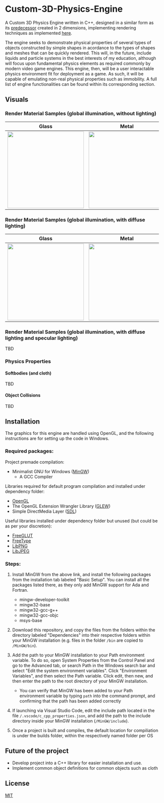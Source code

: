 # Custom-3D-Physics-Engine
A Custom 3D Physics Engine written in C++, designed in a similar form as its [predecessor](https://github.com/Orikson/Custom-2D-Physics-Engine) created in 2 dimensions, implementing rendering techniques as implemented [here](https://github.com/Orikson/3D-Realtime-Rendering).

The engine seeks to demonstrate physical properties of several types of objects constructed by simple shapes in acordance to the types of shapes and meshes that can be quickly rendered. This will, in the future, include liquids and particle systems in the best interests of my education, although will focus upon fundamental physics elements as required commonly by modern video game engines. This engine, then, will be a user interactable physics environment fit for deployment as a game. As such, it will be capable of emulating non-real physical properties such as immobility. A full list of engine functionalities can be found within its corresponding section.


## Visuals
### Render Material Samples (global illumination, without lighting)
Glass | Metal 
:-------------------------:|:-------------------------:
<img src="https://user-images.githubusercontent.com/42471346/156089190-828bea33-e256-40fc-95f9-9129d0d72f06.png" width="250" height="250"> | <img src="https://user-images.githubusercontent.com/42471346/156091233-7e8cc159-d776-4c97-b5d0-d4b594c92b0e.png" width="250" height="250">

### Render Material Samples (global illumination, with diffuse lighting)
Glass | Metal 
:-------------------------:|:-------------------------:
<img src="https://user-images.githubusercontent.com/42471346/156090082-4a824c76-eb25-46a5-a7dc-f14cd1579391.png" width="250" height="250"> | <img src="https://user-images.githubusercontent.com/42471346/156090602-e2b58f80-365e-4dd1-8659-c58d5221caf0.png" width="250" height="250">

### Render Material Samples (global illumination, with diffuse lighting and specular lighting)
TBD

### Physics Properties
#### Softbodies (and cloth)
TBD

#### Object Collisions
TBD

## Installation

The graphics for this engine are handled using OpenGL, and the following instructions are for setting up the code in Windows. 

### Required packages:

Project premade compilation:
* Minimalist GNU for Windows ([MinGW](https://sourceforge.net/projects/mingw/))
  * A GCC Compiler

Libraries required for default program compilation and installed under dependency folder:
* [OpenGL](https://github.com/KhronosGroup/OpenGL-Registry)
* The OpenGL Extension Wrangler Library ([GLEW](https://github.com/nigels-com/glew))
* Simple DirectMedia Layer ([SDL](https://github.com/libsdl-org/SDL))

Useful libraries installed under dependency folder but unused (but could be as per your discretion):
* [FreeGLUT](http://freeglut.sourceforge.net/)
* [FreeType](https://freetype.org/)
* [LibPNG](http://www.libpng.org/pub/png/libpng.html)
* [LibJPEG](http://libjpeg.sourceforge.net/)

### Steps:

1. Install MinGW from the above link, and install the following packages from the installation tab labeled "Basic Setup". You can install all the packages listed there, as they only add MinGW support for Ada and Fortran.
   * mingw-developer-toolkit
   * mingw32-base
   * mingw32-gcc-g++
   * mingw32-gcc-objc
   * msys-base

2. Download this repository, and copy the files from the folders within the directory labeled "Dependencies" into their respective folders within your MinGW installation (e.g. files in the folder `/bin` are copied to `/MinGW/bin`). 

3. Add the path to your MinGW installation to your Path environment variable. To do so, open System Properties from the Control Panel and go to the Advanced tab, or search Path in the Windows search bar and select "Edit the system environment variables". Click "Environment Variables", and then select the Path variable. Click edit, then new, and then enter the path to the root directory of your MinGW installation.
   * You can verify that MinGW has been added to your Path environment variable by typing `path` into the command prompt, and confirming that the path has been added correctly

4. If launching via Visual Studio Code, edit the include path located in the file `/.vscode/c_cpp_properties.json`, and add the path to the include directory inside your MinGW installation (`/MinGW/include`).

5. Once a project is built and compiles, the default location for compiliation is under the builds folder, within the respectively named folder per OS



## Future of the project

- Develop project into a C++ library for easier installation and use.
- Implement common object definitions for common objects such as cloth

## License
[MIT](https://choosealicense.com/licenses/mit/)
